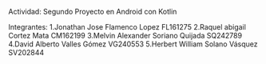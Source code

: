 Actividad: Segundo Proyecto en Android con Kotlin

Integrantes:
1.Jonathan Jose Flamenco Lopez FL161275
2.Raquel abigail Cortez Mata CM162199
3.Melvin Alexander Soriano Quijada SQ242789
4.David Alberto Valles Gómez VG240553
5.Herbert William Solano Vásquez SV202844
